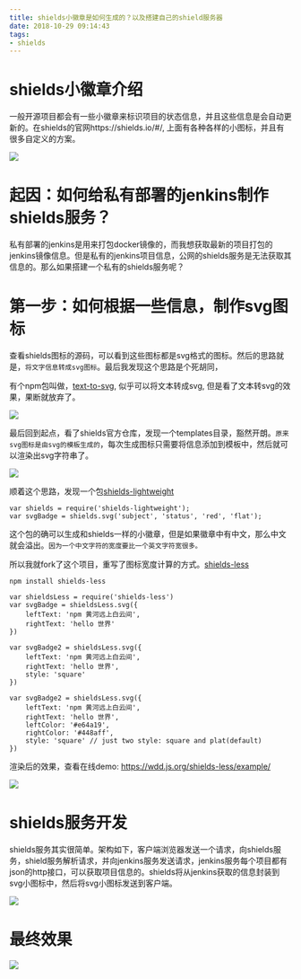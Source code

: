 ```yaml
---
title: shields小徽章是如何生成的？以及搭建自己的shield服务器
date: 2018-10-29 09:14:43
tags:
- shields
---
```



# shields小徽章介绍

一般开源项目都会有一些小徽章来标识项目的状态信息，并且这些信息是会自动更新的。在shields的官网https://shields.io/#/, 上面有各种各样的小图标，并且有很多自定义的方案。

![](http://p3alsaatj.bkt.clouddn.com/20181029091553_scB7Y4_bVbhGSx.jpeg)

# 起因：如何给私有部署的jenkins制作shields服务？

私有部署的jenkins是用来打包docker镜像的，而我想获取最新的项目打包的jenkins镜像信息。但是私有的jenkins项目信息，公网的shields服务是无法获取其信息的。那么如果搭建一个私有的shields服务呢？

# 第一步：如何根据一些信息，制作svg图标

查看shields图标的源码，可以看到这些图标都是svg格式的图标。然后的思路就是，`将文字信息转成svg图标`。最后我发现这个思路是个死胡同，

有个npm包叫做，[text-to-svg](https://github.com/shrhdk/text-to-svg), 似乎可以将文本转成svg, 但是看了文本转svg的效果，果断就放弃了。

![](http://p3alsaatj.bkt.clouddn.com/20181029091612_yQW6Z0_bVbhGVr.jpeg)

最后回到起点，看了shields官方仓库，发现一个templates目录，豁然开朗。`原来svg图标是由svg的模板生成的`，每次生成图标只需要将信息添加到模板中，然后就可以渲染出svg字符串了。

![](http://p3alsaatj.bkt.clouddn.com/20181029091628_NentG3_bVbhGVR.jpeg)

顺着这个思路，发现一个包[shields-lightweight](https://github.com/albanm/shields-lightweight)

```
var shields = require('shields-lightweight');
var svgBadge = shields.svg('subject', 'status', 'red', 'flat');
```

这个包的确可以生成和shields一样的小徽章，但是如果徽章中有中文，那么中文就会溢出。`因为一个中文字符的宽度要比一个英文字符宽很多。` 

所以我就fork了这个项目，重写了图标宽度计算的方式。[shields-less](https://github.com/wangduanduan/shields-less)

```
npm install shields-less

var shieldsLess = require('shields-less')
var svgBadge = shieldsLess.svg({
    leftText: 'npm 黄河远上白云间',
    rightText: 'hello 世界'
})

var svgBadge2 = shieldsLess.svg({
    leftText: 'npm 黄河远上白云间',
    rightText: 'hello 世界',
    style: 'square'
})

var svgBadge2 = shieldsLess.svg({
    leftText: 'npm 黄河远上白云间',
    rightText: 'hello 世界',
    leftColor: '#e64a19',
    rightColor: '#448aff',
    style: 'square' // just two style: square and plat(default)
})
```

渲染后的效果，查看在线demo: https://wdd.js.org/shields-less/example/

![](http://p3alsaatj.bkt.clouddn.com/20181029091647_DGvgch_bVbhGX0.jpeg)

# shields服务开发

shields服务其实很简单。架构如下，客户端浏览器发送一个请求，向shields服务，shield服务解析请求，并向jenkins服务发送请求，jenkins服务每个项目都有json的http接口，可以获取项目信息的。shields将从jenkins获取的信息封装到svg小图标中，然后将svg小图标发送到客户端。

![](http://p3alsaatj.bkt.clouddn.com/20181029091701_pzZ4VD_bVbhGYl.jpeg)


# 最终效果

![](http://p3alsaatj.bkt.clouddn.com/20181029091712_c4ahSd_bVbhGY9.jpeg)